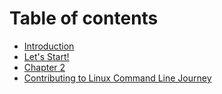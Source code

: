 # Table of contents

* [Introduction](README.md)
* [Let's Start!](chapters/Chapter1.md)
* [Chapter 2](chapters/Chapter2.md)
* [Contributing to Linux Command Line Journey](CONTRIBUTING.md)
